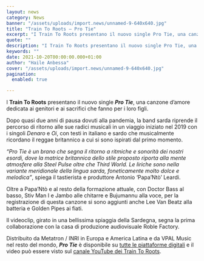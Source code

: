```yaml
---
layout: news
category: News
banner: "/assets/uploads/import.news/unnamed-9-640x640.jpg"
title: "Train To Roots – Pro Tie"
excerpt: "I Train To Roots presentano il nuovo single Pro Tie, una canzone d’amore dedicata ai genitori e ai sacrifici che fanno per i loro figli. Dopo quasi due anni di pausa dovuti alla pandemia, la band sarda riprende il percorso di ritorno alle sue radici musicali in un viaggio iniziato nel 2019 con i singoli Denaro e Oi, con testi in [&hellip"
quote: ""
description: "I Train To Roots presentano il nuovo single Pro Tie, una canzone d’amore dedicata ai genitori e ai sacrifici che fanno per i loro figli. Dopo quasi due anni di pausa dovuti alla pandemia, la band sarda riprende il percorso di ritorno alle sue radici musicali in un viaggio iniziato nel 2019 con i singoli Denaro e Oi, con testi in [&hellip"
keywords: ""
date: 2021-10-20T00:00:00.000+01:00
author: "Haile Anbessa"
cover: "/assets/uploads/import.news/unnamed-9-640x640.jpg"
pagination:
  enabled: true

---
```


I **Train To Roots** presentano il nuovo single _**Pro Tie**_, una canzone d’amore dedicata ai genitori e ai sacrifici che fanno per i loro figli.

Dopo quasi due anni di pausa dovuti alla pandemia, la band sarda riprende il percorso di ritorno alle sue radici musicali in un viaggio iniziato nel 2019 con i singoli _Denaro_ e _Oi_, con testi in italiano e sardo che musicalmente ricordano il reggae britannico a cui si sono ispirati dal primo momento.

_“Pro Tie è un brano che segna il ritorno a ritmiche e sonorità dei nostri esordi, dove la matrice britannica dello stile proposto riporta alla mente atmosfere alla Steel Pulse oltre che Third World. Le liriche sono nella variante meridionale della lingua sarda, foneticamente molto dolce e melodica”_, spiega il tastierista e produttore Antonio ‘Papa’Ntò’ Leardi.

Oltre a Papa’Ntò e al resto della formazione attuale, con Doctor Bass al basso, Stiv Man I e Jambo alle chitarre e Bujumannu alla voce, per la registrazione di questa canzone si sono aggiunti anche Lee Van Beatz alla batteria e Golden Pipes ai fiati.

Il videoclip, girato in una bellissima spiaggia della Sardegna, segna la prima collaborazione con la casa di produzione audiovisuale Roble Factory.

Distribuito da Metatron / INRI in Europa e America Latina e da VPAL Music nel resto del mondo, _**Pro Tie**_ è disponibile su [tutte le piattaforme digitali](https://runitagency.us3.list-manage.com/track/click?u=d1ce25b5e360c3df7324cc026&id=618b3c9ac1&e=b28fcd7e48) e il video può essere visto sul [canale YouTube dei Train To Roots](https://runitagency.us3.list-manage.com/track/click?u=d1ce25b5e360c3df7324cc026&id=e2a399534f&e=b28fcd7e48).